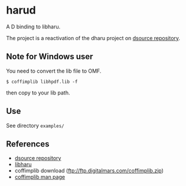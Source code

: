 harud
=====

A D binding to libharu.

The project is a reactivation of the dharu project on [dsource repository](http://dsource.org/projects/aki/).

## Note for Windows user
You need to convert the lib file to OMF. 

```
$ coffimplib libhpdf.lib -f 
```

then copy to your lib path.

## Use
See directory `examples/`

## References

* [dsource repository](http://www.dsource.org/projects/aki/)
* [libharu](http://libharu.org/)
* coffimplib download (ftp://ftp.digitalmars.com/coffimplib.zip)
* [coffimplib man page](http://digitalmars.com/ctg/coffimplib.html)
